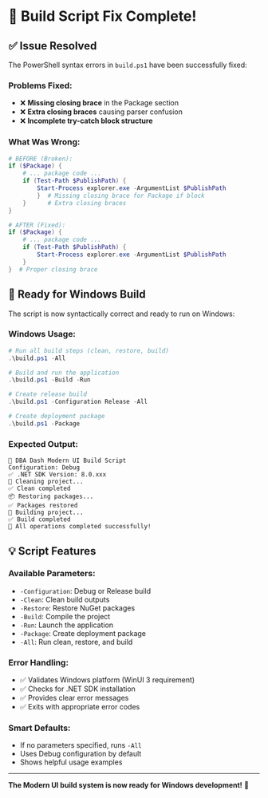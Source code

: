 # 🎉 Build Script Fix Complete!

## ✅ **Issue Resolved**

The PowerShell syntax errors in `build.ps1` have been successfully fixed:

### **Problems Fixed:**
- ❌ **Missing closing brace** in the Package section
- ❌ **Extra closing braces** causing parser confusion
- ❌ **Incomplete try-catch block structure**

### **What Was Wrong:**
```powershell
# BEFORE (Broken):
if ($Package) {
    # ... package code ...
    if (Test-Path $PublishPath) {
        Start-Process explorer.exe -ArgumentList $PublishPath
        }  # Missing closing brace for Package if block
    }      # Extra closing braces
}

# AFTER (Fixed):
if ($Package) {
    # ... package code ...
    if (Test-Path $PublishPath) {
        Start-Process explorer.exe -ArgumentList $PublishPath
    }
}  # Proper closing brace
```

## 🚀 **Ready for Windows Build**

The script is now syntactically correct and ready to run on Windows:

### **Windows Usage:**
```powershell
# Run all build steps (clean, restore, build)
.\build.ps1 -All

# Build and run the application
.\build.ps1 -Build -Run

# Create release build
.\build.ps1 -Configuration Release -All

# Create deployment package
.\build.ps1 -Package
```

### **Expected Output:**
```
🚀 DBA Dash Modern UI Build Script
Configuration: Debug
✅ .NET SDK Version: 8.0.xxx
🧹 Cleaning project...
✅ Clean completed
📦 Restoring packages...
✅ Packages restored
🔨 Building project...
✅ Build completed
🎉 All operations completed successfully!
```

## 💡 **Script Features**

### **Available Parameters:**
- `-Configuration`: Debug or Release build
- `-Clean`: Clean build outputs
- `-Restore`: Restore NuGet packages
- `-Build`: Compile the project
- `-Run`: Launch the application
- `-Package`: Create deployment package
- `-All`: Run clean, restore, and build

### **Error Handling:**
- ✅ Validates Windows platform (WinUI 3 requirement)
- ✅ Checks for .NET SDK installation
- ✅ Provides clear error messages
- ✅ Exits with appropriate error codes

### **Smart Defaults:**
- If no parameters specified, runs `-All`
- Uses Debug configuration by default
- Shows helpful usage examples

---

**The Modern UI build system is now ready for Windows development!** 🎯
